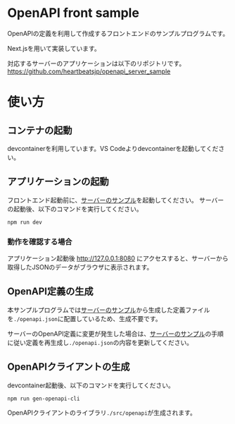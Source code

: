 # OpenAPI front sample

OpenAPIの定義を利用して作成するフロントエンドのサンプルプログラムです。

Next.jsを用いて実装しています。

対応するサーバーのアプリケーションは以下のリポジトリです。
https://github.com/heartbeatsjp/openapi_server_sample


# 使い方

## コンテナの起動

devcontainerを利用しています。VS Codeよりdevcontainerを起動してください。

## アプリケーションの起動

フロントエンド起動前に、[サーバーのサンプル](https://github.com/heartbeatsjp/openapi_server_sample)を起動してください。
サーバーの起動後、以下のコマンドを実行してください。

```bash
npm run dev
```

### 動作を確認する場合
アプリケーション起動後 http://127.0.0.1:8080 にアクセスすると、サーバーから取得したJSONのデータがブラウザに表示されます。

## OpenAPI定義の生成
本サンプルプログラムでは[サーバーのサンプル](https://github.com/heartbeatsjp/openapi_server_sample)から生成した定義ファイルを`./openapi.json`に配置しているため、生成不要です。

サーバーのOpenAPI定義に変更が発生した場合は、[サーバーのサンプル](https://github.com/heartbeatsjp/openapi_server_sample)の手順に従い定義を再生成し`./openapi.json`の内容を更新してください。

## OpenAPIクライアントの生成

devcontainer起動後、以下のコマンドを実行してください。

```bash
npm run gen-openapi-cli
```
OpenAPIクライアントのライブラリ`./src/openapi`が生成されます。
